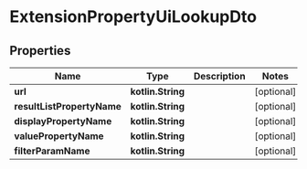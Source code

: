
# ExtensionPropertyUiLookupDto

## Properties
Name | Type | Description | Notes
------------ | ------------- | ------------- | -------------
**url** | **kotlin.String** |  |  [optional]
**resultListPropertyName** | **kotlin.String** |  |  [optional]
**displayPropertyName** | **kotlin.String** |  |  [optional]
**valuePropertyName** | **kotlin.String** |  |  [optional]
**filterParamName** | **kotlin.String** |  |  [optional]



